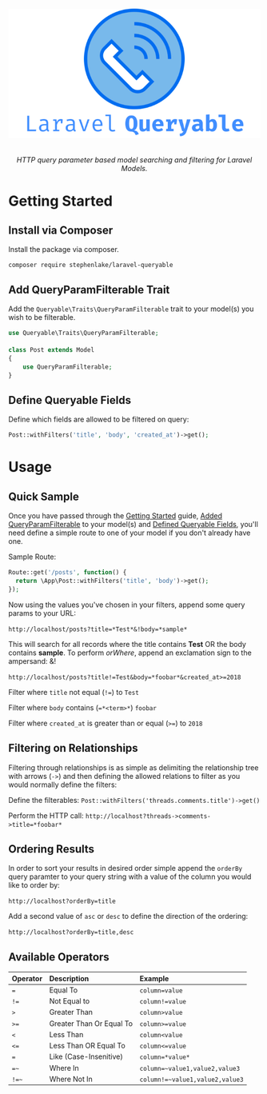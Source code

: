 <h6 align="center">
    <img src="https://raw.githubusercontent.com/stephenlake/laravel-queryable/master/docs/assets/laravel-queryable-banner.png"/>
</h6>

<h6 align="center">
    HTTP query parameter based model searching and filtering for Laravel Models.
</h6>

# Getting Started

## Install via Composer

Install the package via composer.

    composer require stephenlake/laravel-queryable

## Add QueryParamFilterable Trait

Add the `Queryable\Traits\QueryParamFilterable` trait to your model(s) you wish to be filterable.

```php
use Queryable\Traits\QueryParamFilterable;

class Post extends Model
{
    use QueryParamFilterable;
}
```

## Define Queryable Fields

Define which fields are allowed to be filtered on query:

```php
Post::withFilters('title', 'body', 'created_at')->get();
```

# Usage

## Quick Sample

Once you have passed through the [Getting Started](#getting-started) guide, [Added QueryParamFilterable](#add-queryparamfilterable-trait) to your model(s) and [Defined Queryable Fields](#define-queryable-frields), you'll need define a simple route to one of your model if you don't already have one.

Sample Route:

```php
Route::get('/posts', function() {
  return \App\Post::withFilters('title', 'body')->get();
});
```

Now using the values you've chosen in your filters, append some query params to your URL:

`http://localhost/posts?title=*Test*&!body=*sample*`

This will search for all records where the title contains **Test** OR the body contains **sample**. To perform *orWhere*, append an exclamation sign to the ampersand: &!

`http://localhost/posts?title!=Test&body=*foobar*&created_at>=2018`

Filter where `title` not equal (`!=`) to `Test`

Filter where `body` contains (`=*<term>*`) `foobar`

Filter where `created_at` is greater than or equal (`>=`) to `2018`

## Filtering on Relationships

Filtering through relationships is as simple as delimiting the relationship tree with arrows (`->`) and then defining the allowed relations to filter as you would normally define the filters:

Define the filterables:
`Post::withFilters('threads.comments.title')->get()`

Perform the HTTP call:
`http://localhost?threads->comments->title=*foobar*`


## Ordering Results

In order to sort your results in desired order simple append the `orderBy` query paramter to your query string with a value of the column you would like to order by:

`http://localhost?orderBy=title`

Add a second value of `asc` or `desc` to define the direction of the ordering:

`http://localhost?orderBy=title,desc`

## Available Operators

| Operator | Description              | Example                         |
| -------- | :----------------------- | :------------------------------ |
| `=`      | Equal To                 | `column=value`                  |
| `!=`     | Not Equal to             | `column!=value`                 |
| `>`      | Greater Than             | `column>value`                  |
| `>=`     | Greater Than Or Equal To | `column>=value`                 |
| `<`      | Less Than                | `column<value`                  |
| `<=`     | Less Than OR Equal To    | `column<=value`                 |
| `=`      | Like (Case-Insenitive)   | `column=*value*`                |
| `=~`     | Where In                 | `column=~value1,value2,value3`  |
| `!=~`    | Where Not In             | `column!=~value1,value2,value3` |
